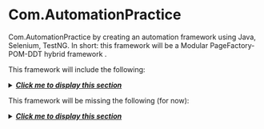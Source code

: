 # Com.AutomationPractice

Com.AutomationPractice by creating an automation framework using Java, Selenium, TestNG. In short: this framework will be a Modular PageFactory-POM-DDT hybrid framework .



This framework will include the following:

<details>
<summary>
<b><i><u>Click me to display this section</u></i></b>
</summary>
<p>

- POM (Page Object Model) - To separate function driven methods into several classes as well as using Custom PageFactory to get locators from external file to find elements .
- Object Repository - To store WebElement locators in json files,Test Data in (properties,CSV,Excel) files and Selenium Grid Configs jeson files.
- DDT(Data Driven Testing) - the test scripts read test data from data sources (properties,CSV,Excel) by DataProvider annotation support by TestNG with ability to select the dataSourceFileName and its format from a configuration file (testngSuite.xml)
- Cross browser support (IE, CH, FF) - Selection of execution browser should be managed from a configuration file (testngSuite.xml)
- Using TestNG framework for running and Manipulating Tests
- Excution Report - Using Allure 

</p>
</details>

This framework will be missing the following (for now):

<details>
<summary>
<b><i><u>Click me to display this section</u></i></b>
</summary>
<p>

- **Note that while I provide only these options, there may be many more. There is no right or wrong way of implementing these types of frameworks, it all just depends on your situation (the website being tested, your script creators, complexity of the test cases, etc)**

- KDT (Keyword Driven Testing) 



## Setting up a Framework from Scratch

<details>
<summary>
<b><i><u>Click me to display this section</u></i></b>
</summary>
<p>

1. Create a Maven project.
2. Create proper project structure.
3. Add required dependencies into pom.xml

   a) testng version(7.0.0)
   
   b) selenium-java version (3.141.59)
   
   c) org.json.simple version (0.4)
   
   D) allure-testng  version (2.13.0)
   
   e) custom-page-factory version (1.0.0)& poi-ooxml version (3.17) for custom PAGEFACTORY solution
   
   f) log4j  version 1.2.17 for logs
   
   g) opencsv version 0.4 for reading from csv file
   
4. Make UiAction class to hold to make the most common actions on webElements in the frame work
5. Make Helper Class to hold generic method needed in handle DDT reading data from external file & taking screenshots from failed test cases
6. PageObjectsConfig interface provide locators files path that script needed for SearchBy annotation in Custom PageFactory solution 
7. Setup cross browser testing by creating a testngSuite.xml runner that utilizes parameters.
8. Implement the POM (Page Object Model) framework.
9. Setup custom test reporting (Allure reporting)
   this is thy way to Make Test Report by allure:
   1)Download the latest version as zip archive from Maven Central.(from Github) https://github.com/allure-framework/allure2/releases

   2)Unpack the archive to allure-commandline directory.(extract folder)

   3)Navigate to bin directory.

   4)Use allure.bat for Windows.

   5)Add allure to system PATH. (in System Variables) like java variables we did.
   
   6)then run your testcase  ---->folder named allure-results will apear after test finish (in eclipse refresh your project to make this folder appear).
   
   7)after that go to your project directory run cmd and then type -> allure.bat serve allure-results
   





</p>
</details>


## Notes

<details>
<summary>
<b><i><u>Click me to display this section</u></i></b>
</summary>
<p>

- Refer to the published Javadoc for detailed information on the available functions/classes/packages from [this link](https://github.com/AhmedGamal233/Com.Google.VOIS.Challenge/docs) 

</p>
</details>

***